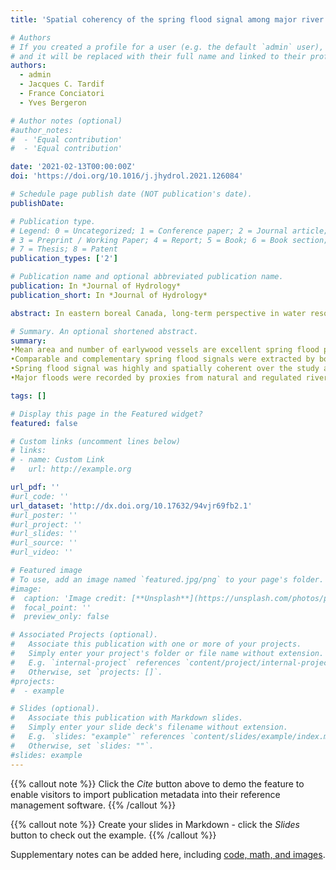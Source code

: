 ```yaml
---
title: 'Spatial coherency of the spring flood signal among major river basins of eastern boreal Canada inferred from flood rings'

# Authors
# If you created a profile for a user (e.g. the default `admin` user), write the username (folder name) here
# and it will be replaced with their full name and linked to their profile.
authors:
  - admin
  - Jacques C. Tardif
  - France Conciatori
  - Yves Bergeron

# Author notes (optional)
#author_notes:
#  - 'Equal contribution'
#  - 'Equal contribution'

date: '2021-02-13T00:00:00Z'
doi: 'https://doi.org/10.1016/j.jhydrol.2021.126084'

# Schedule page publish date (NOT publication's date).
publishDate: 

# Publication type.
# Legend: 0 = Uncategorized; 1 = Conference paper; 2 = Journal article;
# 3 = Preprint / Working Paper; 4 = Report; 5 = Book; 6 = Book section;
# 7 = Thesis; 8 = Patent
publication_types: ['2']

# Publication name and optional abbreviated publication name.
publication: In *Journal of Hydrology*
publication_short: In *Journal of Hydrology*

abstract: In eastern boreal Canada, long-term perspective in water resources and hydroelectric dam management is currently limited by the lack of long-term hydrological records. The research for new paleohydrological proxies would help fill this hydrological data gap and provide regional hydroclimatic predictive trajectories in the context of climate change. The development of long annually resolved series of earlywood vessel cross-sectional area has recently demonstrated a high potential for reconstructing high and low discharges. This study analyzes a network of 10 sites scattered around Lake Duparquet. The region covers an area of about 20000 km2 including four river basins characterized by natural and regulated rivers, and unflooded control sites. The objectives were to assess 1) the spatial coherency in flood-rings chronologies among sites and Lake Duparquet, and among hydrological regimes (natural, regulated and unflooded control) and 2) their degree of association with i) annually resolved chronologies of earlywood vessel cross-sectional area and number, ii) a reconstruction of the Harricana River spring discharge and iii) discharge data from eleven hydrometric stations distributed in the study area. It was hypothesized that flood rings would be consistent among natural rivers and absent from regulated rivers. Results showed high spatial coherency among natural rivers with flood rings recording the major floods of the last 250 years. Flood ring and earlywood vessel chronologies were strongly correlated to both reconstructed and instrumental discharge data. On regulated rivers, trees were younger than at the other sites and mainly spring floods that occurred prior to dam creation and the few extreme floods after dam creation were recorded by flood rings. One hypothesis is that older trees (before dam) most likely recorded the natural dynamic of the river, while younger trees (after dam) most likely recorded dam management maneuvers and spring flood exceeding dam capacity. Flood rings and earlywood vessel chronologies provided comparable and complementary hydrological evidence. Flood rings were easily identified visually allowing fast determination of major flood years whereas developing earlywood vessel chronologies, while being more tedious and time consuming, allowed capturing a larger spectrum of hydrological conditions.

# Summary. An optional shortened abstract.
summary: 
•Mean area and number of earlywood vessels are excellent spring flood proxies.
•Comparable and complementary spring flood signals were extracted by both proxies.
•Spring flood signal was highly and spatially coherent over the study area.
•Major floods were recorded by proxies from natural and regulated rivers

tags: []

# Display this page in the Featured widget?
featured: false

# Custom links (uncomment lines below)
# links:
# - name: Custom Link
#   url: http://example.org

url_pdf: ''
#url_code: ''
url_dataset: 'http://dx.doi.org/10.17632/94vjr69fb2.1'
#url_poster: ''
#url_project: ''
#url_slides: ''
#url_source: ''
#url_video: ''

# Featured image
# To use, add an image named `featured.jpg/png` to your page's folder.
#image:
#  caption: 'Image credit: [**Unsplash**](https://unsplash.com/photos/pLCdAaMFLTE)'
#  focal_point: ''
#  preview_only: false

# Associated Projects (optional).
#   Associate this publication with one or more of your projects.
#   Simply enter your project's folder or file name without extension.
#   E.g. `internal-project` references `content/project/internal-project/index.md`.
#   Otherwise, set `projects: []`.
#projects:
#  - example

# Slides (optional).
#   Associate this publication with Markdown slides.
#   Simply enter your slide deck's filename without extension.
#   E.g. `slides: "example"` references `content/slides/example/index.md`.
#   Otherwise, set `slides: ""`.
#slides: example
---
```


{{% callout note %}}
Click the _Cite_ button above to demo the feature to enable visitors to import publication metadata into their reference management software.
{{% /callout %}}

{{% callout note %}}
Create your slides in Markdown - click the _Slides_ button to check out the example.
{{% /callout %}}

Supplementary notes can be added here, including [code, math, and images](https://wowchemy.com/docs/writing-markdown-latex/).
